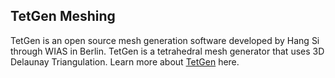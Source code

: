 ## TetGen Meshing

TetGen is an open source mesh generation software developed by Hang Si through WIAS in Berlin. TetGen is a tetrahedral mesh generator that uses 3D Delaunay Triangulation.
Learn more about [TetGen](http://wias-berlin.de/software/tetgen/) here.


